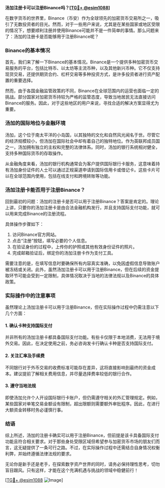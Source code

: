 **汤加注册卡可以注册Binance吗？[[TG💪+ @esim1088](https://t.me/s/esim1088)]**

在数字货币的世界里，Binance（币安）作为全球领先的加密货币交易所之一，吸引了无数投资者的目光。然而，对于一些用户来说，尤其是在某些国家或地区受限的情况下，想要顺利注册并使用Binance可能并不是一件简单的事情。那么问题来了：汤加的注册卡是否能够用于注册Binance呢？

### Binance的基本情况

首先，我们来了解一下Binance的基本情况。Binance是一个提供多种加密货币交易服务的平台，包括比特币、以太坊等主流币种，以及其他新兴币种。它不仅支持现货交易，还提供期货合约、杠杆交易等多种投资方式，是许多投资者进行资产配置的重要选择。

然而，由于各国金融监管政策的不同，Binance在全球范围内的运营也面临一定的挑战。部分国家对加密货币持较为严格的监管态度，导致当地居民无法直接访问Binance的服务。因此，对于这些地区的用户来说，寻找合适的解决方案显得尤为重要。

### 汤加的国际地位与金融环境

汤加，这个位于南太平洋的小岛国，以其独特的文化和自然风光闻名于世。尽管它的经济规模较小，但汤加在国际社会中却有着自己的独特地位。作为英联邦成员国之一，汤加拥有独立的主权和完整的法律体系。同时，汤加的银行系统相对健全，支持多种国际货币的存取操作。

从金融角度来看，汤加的银行机构通常会为客户提供国际银行卡服务，这意味着持有汤加身份证件的人士可以通过正规渠道申请到国际信用卡或借记卡。这些卡片可以在全球范围内使用，包括在线支付和跨境转账等功能。

### 汤加注册卡能否用于注册Binance？

回到最初的问题：汤加的注册卡是否可以用于注册Binance？答案是肯定的。理论上讲，只要你的汤加注册卡是由合法金融机构发行，并且支持国际支付功能，就可以用来完成Binance的注册流程。

具体操作步骤如下：
1. 访问Binance官方网站。
2. 点击“注册”按钮，填写必要的个人信息。
3. 在验证身份的过程中，上传你的护照或其他有效身份证件的照片。
4. 完成邮箱验证后，绑定你的汤加注册卡作为支付工具。

需要注意的是，在填写信息时要确保所有内容真实准确，以免因虚假信息导致账户被冻结或关闭。此外，虽然汤加注册卡可以用于注册Binance，但在后续的资金提取环节可能会受到一定限制，具体情况取决于当地的法律法规以及Binance的具体政策。

### 实际操作中的注意事项

虽然理论上汤加注册卡可以用于注册Binance，但在实际操作过程中仍需注意以下几个方面：

#### 1. 确认卡种支持国际支付
并非所有的汤加注册卡都具备国际支付功能。有些卡仅限于本地消费，无法用于境外交易。因此，在决定使用之前，务必咨询发卡行确认卡种是否支持国际支付。

#### 2. 关注汇率及手续费
不同银行对于外币交易的收费标准可能存在差异，这将直接影响到最终的资金成本。建议提前了解相关费用信息，并尽量选择费率较低的银行合作。

#### 3. 遵守当地法规
即使汤加允许个人开设国际银行卡账户，但仍需遵守相关的外汇管理规定。例如，某些国家对单笔交易金额设有限制，超出限额则需要额外审批程序。因此，在进行大额资金转移时务必谨慎行事。

### 结语

综上所述，汤加的注册卡确实可以用于注册Binance，但前提是该卡具备国际支付功能且符合相关要求。对于那些身处受限区域但希望参与加密货币市场的朋友们而言，这无疑提供了一条可行之路。不过，在实际操作过程中还需结合自身情况权衡利弊，并始终遵循法律法规的要求。

无论你是新手还是老手，在探索数字资产世界的同时，请务必保持理性思考，切勿盲目跟风。只有这样，才能在这个充满机遇与挑战的领域中稳健前行！

[[TG💪+ @esim1088](https://t.me/s/esim1088) ![Image](https://i.postimg.cc/4NQfJmqS/Snipaste-2025-05-13-00-14-12.png)]